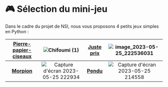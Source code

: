# 🎮 Sélection du mini-jeu

Dans le cadre du projet de NSI, nous vous proposons 4 petits jeux simples en Python :  

| [**Pierre-papier-ciseaux**](/pierrefeuilleciseaux.md) | ![Chifoumi (1)](https://github.com/Frilo8619/Projet-NSI/assets/134609492/586a36da-2989-47e6-b7e2-3561e47223da) | [**Juste prix**](/justeprix.md) | ![image_2023-05-25_222536031](https://github.com/Frilo8619/Projet-NSI/assets/134609492/16ddc6a2-93bd-4e9a-a997-d76626ff95f3) |
| :--: | :--: | :--: | :--: |
| [**Morpion**](/morpion.md) | ![Capture d'écran 2023-05-25 222934](https://github.com/Frilo8619/Projet-NSI/assets/134609492/6e4b034d-9680-46a0-a9d2-c358701a8c8b) | [**Pendu**](/pendu.md) | ![Capture d'écran 2023-05-25 214558](https://github.com/Frilo8619/Projet-NSI/assets/134609492/c6485e0e-4fc9-4414-9943-4b998a29c440) |
